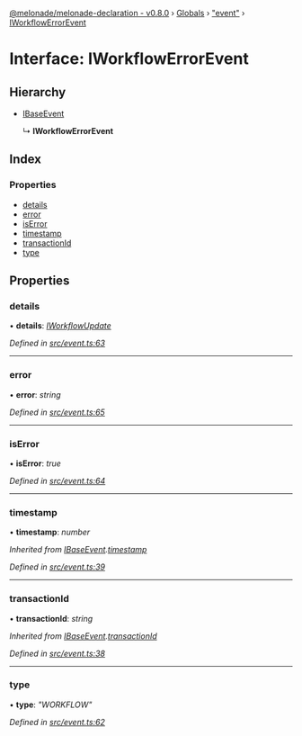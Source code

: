 [@melonade/melonade-declaration - v0.8.0](../README.md) › [Globals](../globals.md) › ["event"](../modules/_event_.md) › [IWorkflowErrorEvent](_event_.iworkflowerrorevent.md)

# Interface: IWorkflowErrorEvent

## Hierarchy

* [IBaseEvent](_event_.ibaseevent.md)

  ↳ **IWorkflowErrorEvent**

## Index

### Properties

* [details](_event_.iworkflowerrorevent.md#details)
* [error](_event_.iworkflowerrorevent.md#error)
* [isError](_event_.iworkflowerrorevent.md#iserror)
* [timestamp](_event_.iworkflowerrorevent.md#timestamp)
* [transactionId](_event_.iworkflowerrorevent.md#transactionid)
* [type](_event_.iworkflowerrorevent.md#type)

## Properties

###  details

• **details**: *[IWorkflowUpdate](_event_.iworkflowupdate.md)*

*Defined in [src/event.ts:63](https://github.com/devit-tel/melonade-declaration/blob/eb487fd/src/event.ts#L63)*

___

###  error

• **error**: *string*

*Defined in [src/event.ts:65](https://github.com/devit-tel/melonade-declaration/blob/eb487fd/src/event.ts#L65)*

___

###  isError

• **isError**: *true*

*Defined in [src/event.ts:64](https://github.com/devit-tel/melonade-declaration/blob/eb487fd/src/event.ts#L64)*

___

###  timestamp

• **timestamp**: *number*

*Inherited from [IBaseEvent](_event_.ibaseevent.md).[timestamp](_event_.ibaseevent.md#timestamp)*

*Defined in [src/event.ts:39](https://github.com/devit-tel/melonade-declaration/blob/eb487fd/src/event.ts#L39)*

___

###  transactionId

• **transactionId**: *string*

*Inherited from [IBaseEvent](_event_.ibaseevent.md).[transactionId](_event_.ibaseevent.md#transactionid)*

*Defined in [src/event.ts:38](https://github.com/devit-tel/melonade-declaration/blob/eb487fd/src/event.ts#L38)*

___

###  type

• **type**: *"WORKFLOW"*

*Defined in [src/event.ts:62](https://github.com/devit-tel/melonade-declaration/blob/eb487fd/src/event.ts#L62)*
